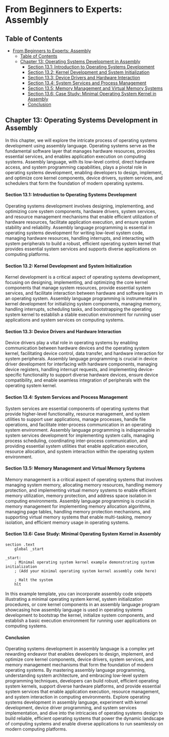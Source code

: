 # From Beginners to Experts: Assembly
## Table of Contents
- [From Beginners to Experts: Assembly](#from-beginners-to-experts-assembly)
  - [Table of Contents](#table-of-content)
  - [Chapter 13: Operating Systems Development in Assembly](#chapter-13-operating-systems-development-in-assembly)
      - [Section 13.1: Introduction to Operating Systems Development](#section-131-introduction-to-operating-systems-development)
      - [Section 13.2: Kernel Development and System Initialization](#section-132-kernel-development-and-system-initialization)
      - [Section 13.3: Device Drivers and Hardware Interaction](#section-133-device-drivers-and-hardware-interaction)
      - [Section 13.4: System Services and Process Management](#section-134-system-services-and-process-management)
      - [Section 13.5: Memory Management and Virtual Memory Systems](#section-135-memory-management-and-virtual-memory-systems)
      - [Section 13.6: Case Study: Minimal Operating System Kernel in Assembly](#section-136-case-study-minimal-operating-system-kernel-in-assembly)
      - [Conclusion](#conclusion)

## Chapter 13: Operating Systems Development in Assembly

In this chapter, we will explore the intricate process of operating systems development using assembly language. Operating systems serve as the fundamental software layer that manages hardware resources, provides essential services, and enables application execution on computing systems. Assembly language, with its low-level control, direct hardware access, and system programming capabilities, plays a pivotal role in operating systems development, enabling developers to design, implement, and optimize core kernel components, device drivers, system services, and schedulers that form the foundation of modern operating systems.

#### Section 13.1: Introduction to Operating Systems Development

Operating systems development involves designing, implementing, and optimizing core system components, hardware drivers, system services, and resource management mechanisms that enable efficient utilization of hardware resources, facilitate application execution, and ensure system stability and reliability. Assembly language programming is essential in operating systems development for writing low-level system code, managing hardware resources, handling interrupts, and interacting with system peripherals to build a robust, efficient operating system kernel that provides essential system services and supports diverse applications on computing platforms.

#### Section 13.2: Kernel Development and System Initialization

Kernel development is a critical aspect of operating systems development, focusing on designing, implementing, and optimizing the core kernel components that manage system resources, provide essential system services, and facilitate interaction between hardware and software layers in an operating system. Assembly language programming is instrumental in kernel development for initializing system components, managing memory, handling interrupts, scheduling tasks, and bootstrapping the operating system kernel to establish a stable execution environment for running user applications and system services on computing systems.

#### Section 13.3: Device Drivers and Hardware Interaction

Device drivers play a vital role in operating systems by enabling communication between hardware devices and the operating system kernel, facilitating device control, data transfer, and hardware interaction for system peripherals. Assembly language programming is crucial in device driver development for interfacing with hardware components, managing device registers, handling interrupt requests, and implementing device-specific functionality to support diverse hardware devices, ensure device compatibility, and enable seamless integration of peripherals with the operating system kernel.

#### Section 13.4: System Services and Process Management

System services are essential components of operating systems that provide higher-level functionality, resource management, and system utilities to support user applications, manage processes, handle file operations, and facilitate inter-process communication in an operating system environment. Assembly language programming is indispensable in system services development for implementing system calls, managing process scheduling, coordinating inter-process communication, and providing essential system utilities that enable application execution, resource allocation, and system interaction within the operating system environment.

#### Section 13.5: Memory Management and Virtual Memory Systems

Memory management is a critical aspect of operating systems that involves managing system memory, allocating memory resources, handling memory protection, and implementing virtual memory systems to enable efficient memory utilization, memory protection, and address space isolation in computing environments. Assembly language programming is crucial in memory management for implementing memory allocation algorithms, managing page tables, handling memory protection mechanisms, and supporting virtual memory systems that enable multi-tasking, memory isolation, and efficient memory usage in operating systems.

#### Section 13.6: Case Study: Minimal Operating System Kernel in Assembly

```assembly
section .text
    global _start

_start:
    ; Minimal operating system kernel example demonstrating system initialization
    ; (Add your minimal operating system kernel assembly code here)

    ; Halt the system
    hlt
```

In this example template, you can incorporate assembly code snippets illustrating a minimal operating system kernel, system initialization procedures, or core kernel components in an assembly language program showcasing how assembly language is used in operating systems development to bootstrap the kernel, initialize system components, and establish a basic execution environment for running user applications on computing systems.

#### Conclusion

Operating systems development in assembly language is a complex yet rewarding endeavor that enables developers to design, implement, and optimize core kernel components, device drivers, system services, and memory management mechanisms that form the foundation of modern operating systems. By mastering assembly language programming, understanding system architecture, and embracing low-level system programming techniques, developers can build robust, efficient operating system kernels, support diverse hardware platforms, and provide essential system services that enable application execution, resource management, and system interaction in computing environments. Explore operating systems development in assembly language, experiment with kernel development, device driver programming, and system services implementation, and dive into the intricacies of operating systems design to build reliable, efficient operating systems that power the dynamic landscape of computing systems and enable diverse applications to run seamlessly on modern computing platforms.

